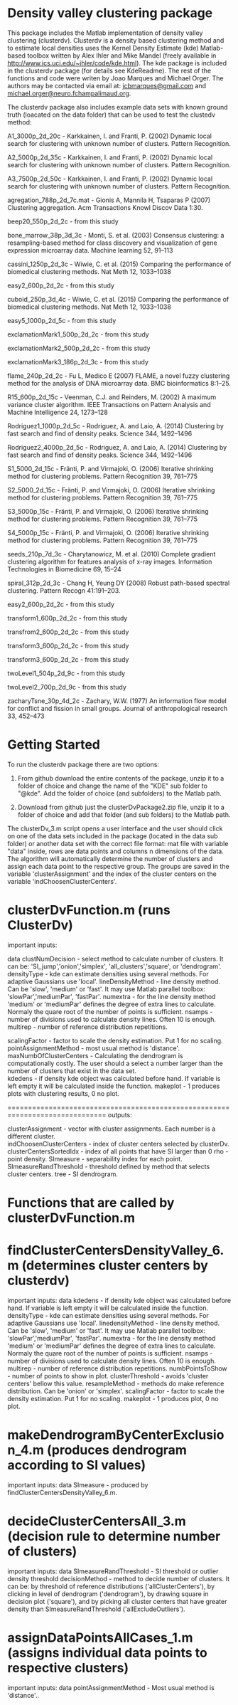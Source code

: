 
Density valley clustering package
==============================================================================

This package includes the Matlab implementation of density valley clustering 
(clusterdv). Clusterdv is a density based clustering method and to estimate 
local densities uses the Kernel Density Estimate (kde) Matlab-based toolbox 
written by Alex Ihler and Mike Mandel (freely available in 
http://www.ics.uci.edu/~ihler/code/kde.html). The kde package is included 
in the clusterdv package (for details see KdeReadme). The rest of the 
functions and code were writen by Joao Marques and Michael Orger. The 
authors may be contacted via email at: jcbmarques@gmail.com and 
michael.orger@neuro.fchampalimaud.org.

The clusterdv package also includes example data sets with known ground truth 
(loacated on the data folder) that can be used to test the clustedv method: 

A1_3000p_2d_20c                   - Karkkainen, I. and Franti, P. (2002) Dynamic local 
				  search for clustering with unknown number of clusters. 
				  Pattern Recognition.

A2_5000p_2d_35c                   - Karkkainen, I. and Franti, P. (2002) Dynamic local 
				  search for clustering with unknown number of clusters. 
				  Pattern Recognition.

A3_7500p_2d_50c                   - Karkkainen, I. and Franti, P. (2002) Dynamic local 
				  search for clustering with unknown number of clusters. 
				  Pattern Recognition.

agregation_788p_2d_7c.mat 	- Gionis A, Mannila H, Tsaparas P (2007)
				  Clustering aggregation. Acm Transactions 
			          Knowl Discov Data 1:30.

beep20_550p_2d_2c		- from this study

bone_marrow_38p_3d_3c 		- Monti, S. et al. (2003) Consensus clustering: a resampling-based
				  method for class discovery and visualization of gene 
			          expression microarray data. Machine learning 52, 91–113

cassini_1250p_2d_3c 		- Wiwie, C. et al. (2015) Comparing the performance of biomedical
				  clustering methods. Nat Meth 12, 1033–1038

easy2_600p_2d_2c		- from this study

cuboid_250p_3d_4c               - Wiwie, C. et al. (2015) Comparing the performance of biomedical
				  clustering methods. Nat Meth 12, 1033–1038

easy5_1000p_2d_5c		- from this study

exclamationMark1_500p_2d_2c     - from this study

exclamationMark2_500p_2d_2c     - from this study

exclamationMark3_186p_2d_3c     - from this study

flame_240p_2d_2c		- Fu  L, Medico  E (2007) FLAME, a novel fuzzy 
				  clustering method for the analysis of DNA 
				  microarray data. BMC bioinformatics 8:1–25.

R15_600p_2d_15c 		- Veenman, C.J. and Reinders, M. (2002) A maximum 
				  variance cluster algorithm. IEEE Transactions 
				  on Pattern Analysis and Machine Intelligence 24, 1273–128

Rodriguez1_1000p_2d_5c 		- Rodriguez, A. and Laio, A. (2014) Clustering by fast search
				  and find of density peaks. Science 344, 1492–1496

Rodriguez2_4000p_2d_5c		- Rodriguez, A. and Laio, A. (2014) Clustering by fast search
				  and find of density peaks. Science 344, 1492–1496

S1_5000_2d_15c			- Fränti, P. and Virmajoki, O. (2006) Iterative shrinking method
				  for clustering problems. Pattern Recognition 39, 761–775

S2_5000_2d_15c			- Fränti, P. and Virmajoki, O. (2006) Iterative shrinking method
				  for clustering problems. Pattern Recognition 39, 761–775

S3_5000p_15c			- Fränti, P. and Virmajoki, O. (2006) Iterative shrinking method
				  for clustering problems. Pattern Recognition 39, 761–775

S4_5000p_15c			- Fränti, P. and Virmajoki, O. (2006) Iterative shrinking method
				  for clustering problems. Pattern Recognition 39, 761–775

seeds_210p_7d_3c		- Charytanowicz, M. et al. (2010) Complete gradient clustering
				  algorithm for features analysis of x-ray images. Information
				  Technologies in Biomedicine 69, 15–24

spiral_312p_2d_3c		- Chang H, Yeung DY (2008) Robust path-based 
				  spectral clustering. Pattern Recogn 41:191–203.

easy2_600p_2d_2c		- from this study

transform1_600p_2d_2c		- from this study

transfrom2_600p_2d_2c		- from this study

transform3_600p_2d_2c		- from this study

transform3_600p_2d_2c		- from this study

twoLevel1_504p_2d_9c		- from this study

twoLevel2_700p_2d_9c		- from this study

zacharyTsne_30p_4d_2c		- Zachary, W.W. (1977) An information flow model for conflict 
				  and fission in small groups. Journal of anthropological 
				  research 33, 452–473



Getting Started
==============================================================================
To run the clusterdv package there are two options:

1) From github download the entire contents of the package, unzip it to a folder of 
choice and change the name of the "KDE" sub folder to "@kde". Add the folder of choice
(and subfolders) to the Matlab path. 

2) Download from github just the clusterDvPackage2.zip file, unzip it to a folder of 
choice and add that folder (and sub folders) to the Matlab path. 

The clusterDv_3.m script opens a user interface and the user should click on 
one of the data sets included in the package (located in the data sub folder)
or another data set with the correct file format: mat file with variable 
"data" inside, rows are data points and columns n dimensions of the data. 
The algorithm will automatically determine the number of clusters and assign 
each data point to the respective group. The groups are saved in the variable
'clusterAssignment' and the index of the cluster centers on the variable 
'indChoosenClusterCenters'.

clusterDvFunction.m (runs ClusterDv)
==============================================================================
important inputs: 

data
clustNumDecision         - select method to calculate number of clusters.
			   It can be: 'SI_jump','onion','simplex', 
			   'all_clusters','square', or 'dendrogram'.
densityType 		 - kde can estimate densities using several methods. 
			   For adaptive Gaussians use 'local'. 
lineDensityMethod	 - line density method. Can be 'slow', 'medium' or 
			   'fast'. It may use Matlab parallel toolbox: 
			   'slowPar','mediumPar', 'fastPar'.
numextra 		 - for the line density method 'medium' or 'mediumPar'
			   defines the degree of extra lines to calculate.
			   Normaly the quare root of the number of points
			   is sufficient. 
nsamps 			 - number of divisions used to calculate density 
			   lines. Often 10 is enough.
multirep 		 - number of reference distribution repetitions.

scalingFactor 		 - factor to scale the density estimation. Put 1
			   for no scaling. 
pointAssignmentMethod 	 - most usual method is 'distance'.
maxNumbOfClusterCenters  - Calculating the dendrogram is computationally costly. 
			   The user should a select a number larger than the 
		           number of clusters that exist in the data set.		         
kdedens 		 - if density kde object was calculated before hand. 
			   If variable is left empty it will be calculated 
			   inside the function.
makeplot 		 - 1 produces plots with clustering results, 0 no plot.

==============================================================================
outputs: 

clusterAssignment	 - vector with cluster assignments. 
			   Each number is a different cluster.		
indChoosenClusterCenters - index of cluster centers selected by clusterDv.
clusterCentersSortedIdx  - index of all points that have SI larger than 0
rho			 - point density.
SImeasure		 - separability index for each point.
SImeasureRandThreshold   - threshold defined by method that selects cluster centers.
tree			 - SI dendrogram.


Functions that are called by clusterDvFunction.m
==============================================================================

findClusterCentersDensityValley_6.m (determines cluster centers by clusterdv)
==============================================================================
important inputs: 
data
kdedens 		 - if density kde object was calculated before hand. 
			   If variable is left empty it will be calculated 
			   inside the function.
densityType 		 - kde can estimate densities using several methods. 
			   For adaptive Gaussians use 'local'. 
linedensityMethod 	 - line density method. Can be 'slow', 'medium' or 
			   'fast'. It may use Matlab parallel toolbox: 
			   'slowPar','mediumPar', 'fastPar'.
numextra 		 - for the line density method 'medium' or 'mediumPar'
			   defines the degree of extra lines to calculate.
			   Normaly the quare root of the number of points
			   is sufficient. 
nsamps 			 - number of divisions used to calculate density 
			   lines. Often 10 is enough.
multirep 		 - number of reference distribution repetitions.
numbPointsToShow 	 - number of points to show in plot.
clusterThreshold 	 - avoids 'cluster centers' bellow this value.
resampleMethod 		 - methods do make reference distribution. Can be 
			   'onion' or 'simplex'.
scalingFactor 		 - factor to scale the density estimation. Put 1
			   for no scaling. 
makeplot 		 - 1 produces plot, 0 no plot.

makeDendrogramByCenterExclusion_4.m (produces dendrogram according to SI values)
==============================================================================
important inputs: 
data
SImeasure 		 - produced by findClusterCentersDensityValley_6.m. 

decideClusterCentersAll_3.m (decision rule to determine number of clusters)
==============================================================================
important inputs: 
data
SImeasureRandThreshold 	 - SI threshold or outlier density threshold
decisionMethod           - method to decide number of clusters. It can be: 
			   by threshold of reference distributions 
			   ('allClusterCenters'), by clicking in level of 
			   dendrogram ('dendrogram'), by drawing square in 
			   decision plot ('square'), and by picking all cluster
			   centers that have greater density than 
			   SImeasureRandThreshold ('allExcludeOutliers').	

assignDataPointsAllCases_1.m (assigns individual data points to respective clusters)
==============================================================================
important inputs: 
data
pointAssignmentMethod 	 - Most usual method is 'distance'..
